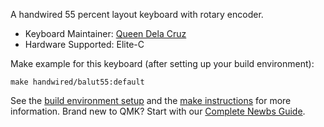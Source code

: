 A handwired 55 percent layout keyboard with rotary encoder.

* Keyboard Maintainer: [Queen Dela Cruz](https://github.com/cubeydice)
* Hardware Supported: Elite-C

Make example for this keyboard (after setting up your build environment):

    make handwired/balut55:default

See the [build environment setup](https://docs.qmk.fm/#/getting_started_build_tools) and the [make instructions](https://docs.qmk.fm/#/getting_started_make_guide) for more information. Brand new to QMK? Start with our [Complete Newbs Guide](https://docs.qmk.fm/#/newbs).
